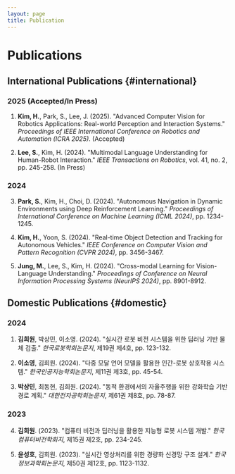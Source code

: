 ```yaml
---
layout: page
title: Publication
---
```


# Publications

## International Publications {#international}

### 2025 (Accepted/In Press)

1. **Kim, H.**, Park, S., Lee, J. (2025). "Advanced Computer Vision for Robotics Applications: Real-world Perception and Interaction Systems." *Proceedings of IEEE International Conference on Robotics and Automation (ICRA 2025)*. (Accepted)

2. **Lee, S.**, Kim, H. (2024). "Multimodal Language Understanding for Human-Robot Interaction." *IEEE Transactions on Robotics*, vol. 41, no. 2, pp. 245-258. (In Press)

### 2024

3. **Park, S.**, Kim, H., Choi, D. (2024). "Autonomous Navigation in Dynamic Environments using Deep Reinforcement Learning." *Proceedings of International Conference on Machine Learning (ICML 2024)*, pp. 1234-1245.

4. **Kim, H.**, Yoon, S. (2024). "Real-time Object Detection and Tracking for Autonomous Vehicles." *IEEE Conference on Computer Vision and Pattern Recognition (CVPR 2024)*, pp. 3456-3467.

5. **Jung, M.**, Lee, S., Kim, H. (2024). "Cross-modal Learning for Vision-Language Understanding." *Proceedings of Conference on Neural Information Processing Systems (NeurIPS 2024)*, pp. 8901-8912.

## Domestic Publications {#domestic}

### 2024

1. **김희원**, 박상민, 이소영. (2024). "실시간 로봇 비전 시스템을 위한 딥러닝 기반 물체 검출." *한국로봇학회논문지*, 제19권 제4호, pp. 123-132.

2. **이소영**, 김희원. (2024). "다중 모달 언어 모델을 활용한 인간-로봇 상호작용 시스템." *한국인공지능학회논문지*, 제11권 제3호, pp. 45-54.

3. **박상민**, 최동현, 김희원. (2024). "동적 환경에서의 자율주행을 위한 강화학습 기반 경로 계획." *대한전자공학회논문지*, 제61권 제8호, pp. 78-87.

### 2023

4. **김희원**. (2023). "컴퓨터 비전과 딥러닝을 활용한 지능형 로봇 시스템 개발." *한국컴퓨터비전학회지*, 제15권 제2호, pp. 234-245.

5. **윤성호**, 김희원. (2023). "실시간 영상처리를 위한 경량화 신경망 구조 설계." *한국정보과학회논문지*, 제50권 제12호, pp. 1123-1132.